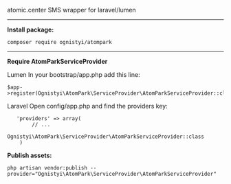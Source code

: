 atomic.center SMS wrapper for laravel/lumen


--- 
**Install package:**

```
composer require ognistyi/atompark
```
 
 
 ---
 **Require AtomParkServiceProvider**
 
 Lumen
 In your bootstrap/app.php add this line:
 
 ```
 $app->register(Ognistyi\AtomPark\ServiceProvider\AtomParkServiceProvider::class);
 ```
 
 Laravel
 Open config/app.php and find the providers key:
 ```
    'providers' => array(
         // ...
         Ognistyi\AtomPark\ServiceProvider\AtomParkServiceProvider::class
     )
 ```
 
 **Publish assets:**
 ```
 php artisan vendor:publish --provider="Ognistyi\AtomPark\ServiceProvider\AtomParkServiceProvider"
 ```
 
 
